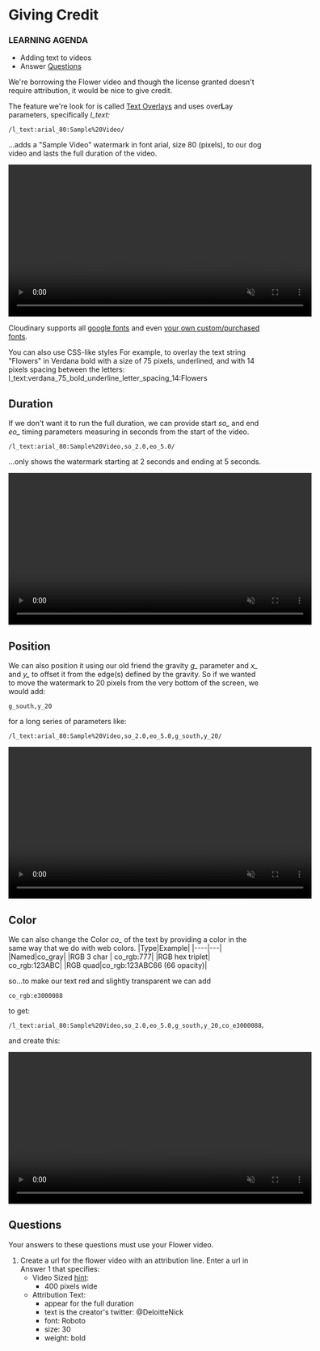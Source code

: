 # Giving Credit
<div class="aside">
    <h3>LEARNING AGENDA</h3>
    <ul>
      <li>Adding text to videos</li>
      <li>Answer <a href="#questions">Questions</a></li>
    </ul>
</div>

We're borrowing the Flower video and though the license granted doesn't require attribution, it would be nice to give credit.

The feature we're look for is called [Text Overlays](https://cloudinary.com/documentation/video_manipulation_and_delivery#adding_text_overlays) and uses over**L**ay parameters, specifically *l_text:*

```
/l_text:arial_80:Sample%20Video/
```
...adds a "Sample Video" watermark in font arial, size 80 (pixels), to our dog video and lasts the full duration of the video.
<div>
   <video muted controls width="600">
      <source src="https://demo-res.cloudinary.com/video/upload/l_text:arial_80:Sample%20Video/dog.webm" type="video/mp4">
   </video>
</div>

Cloudinary supports all [google fonts](https://fonts.google.com/) and even [your own custom/purchased fonts](https://cloudinary.com/documentation/layers#custom_fonts). 

You can also use CSS-like styles For example, to overlay the text string "Flowers" in Verdana bold with a size of 75 pixels, underlined, and with 14 pixels spacing between the letters: l_text:verdana_75_bold_underline_letter_spacing_14:Flowers

## Duration

If we don't want it to run the full duration, we can provide start *so_* and end *eo_* timing parameters measuring in seconds from the start of the video.
```
/l_text:arial_80:Sample%20Video,so_2.0,eo_5.0/
```
...only shows the watermark starting at 2 seconds and ending at 5 seconds.
<div>
   <video muted controls width="600">
      <source src="https://demo-res.cloudinary.com/video/upload/l_text:arial_80:Sample%20Video,so_2.0,eo_5.0/dog.webm" type="video/mp4">
   </video>
</div>

## Position

We can also position it using our old friend the gravity *g_* parameter and *x_* and *y_* to offset it from the edge(s) defined by the gravity. So if we wanted to move the watermark to 20 pixels from the very bottom of the screen, we would add:
```
g_south,y_20
```
for a long series of parameters like:
~~~text
/l_text:arial_80:Sample%20Video,so_2.0,eo_5.0,g_south,y_20/
~~~
<div>
   <video muted controls width="600">
      <source src="https://demo-res.cloudinary.com/video/upload/l_text:arial_80:Sample%20Video,so_2.0,eo_5.0,g_south,y_20/dog.webm" type="video/mp4">
   </video>
</div>

## Color

We can also change the Color *co_* of the text by providing a color in the same way that we do with web colors.
|Type|Example|
|----|---|
|Named|co_gray|
|RGB 3 char | co_rgb:777|
|RGB hex triplet| co_rgb:123ABC|
|RGB quad|co_rgb:123ABC66 (66 opacity)|

so...to make our text red and slightly transparent we can add
```
co_rgb:e3000088
```
to get:
```
/l_text:arial_80:Sample%20Video,so_2.0,eo_5.0,g_south,y_20,co_e3000088/
```
and create this:
<div>
   <video muted controls width="600">
      <source src="https://demo-res.cloudinary.com/video/upload/l_text:arial_80:Sample%20Video,co_rgb:e3000088,so_2.0,eo_5.0,g_south,y_20/dog.webm" type="video/mp4">
   </video>
</div>


## <a name="questions">Questions</a>

Your answers to these questions must use your Flower video.

1. <a name="q1"></a>Create a url for the flower video with an attribution line. Enter a url in <a onclick="jQuery('input')[0].focus()">Answer 1</a> that specifies:
   - Video Sized [hint](https://cloudinary.com/documentation/video_manipulation_and_delivery#scale):
     - 400 pixels wide
   - Attribution Text:
     - appear for the full duration
     - text is the creator's twitter: @DeloitteNick
     - font: Roboto
     - size: 30
     - weight: bold